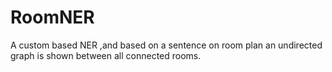 # RoomNER
A custom based NER ,and  based on a sentence on room plan an undirected graph is shown between all connected rooms.
